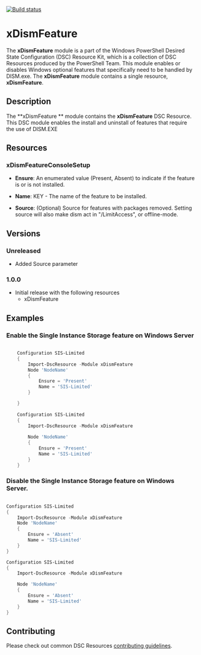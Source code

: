 [![Build status](https://ci.appveyor.com/api/projects/status/gjg8b430d230q51h/branch/master?svg=true)](https://ci.appveyor.com/project/PowerShell/xdismfeature/branch/master)

# xDismFeature

The **xDismFeature** module is a part of the Windows PowerShell Desired State Configuration (DSC) Resource Kit, which is a collection of DSC Resources produced by the PowerShell Team.
This module enables or disables Windows optional features that specifically need to be handled by DISM.exe.
The **xDismFeature** module contains a single resource, **xDismFeature**.

## Description

The **xDismFeature ** module contains the **xDismFeature** DSC Resource.
This DSC module enables the install and uninstall of features that require the use of DISM.EXE 

## Resources

### xDismFeatureConsoleSetup

*   **Ensure**: An enumerated value (Present, Absent) to indicate if the feature is or is not installed.

*   **Name**: KEY - The name of the feature to be installed.

*   **Source**: (Optional) Source for features with packages removed. Setting source will also make dism act in "/LimitAccess", or offline-mode.

## Versions

### Unreleased
*   Added Source parameter

### 1.0.0

*   Initial release with the following resources 
    *   xDismFeature 

## Examples

### Enable the Single Instance Storage feature on Windows Server


```powershell

    Configuration SIS-Limited
    {
        Import-DscResource -Module xDismFeature
        Node 'NodeName'
        {
            Ensure = 'Present'
            Name = 'SIS-Limited'
        }

    }
    
    Configuration SIS-Limited 
    { 
        Import-DscResource -Module xDismFeature 
     
        Node 'NodeName' 
        { 
            Ensure = 'Present' 
            Name = 'SIS-Limited' 
        } 
    }
```

### Disable the Single Instance Storage feature on Windows Server.

```powershell
    
Configuration SIS-Limited
{
    Import-DscResource -Module xDismFeature
    Node 'NodeName'
    {
        Ensure = 'Absent'
        Name = 'SIS-Limited'
    }
}

Configuration SIS-Limited 
{ 
    Import-DscResource -Module xDismFeature 

    Node 'NodeName' 
    { 
        Ensure = 'Absent' 
        Name = 'SIS-Limited' 
    } 
}

```

## Contributing
Please check out common DSC Resources [contributing guidelines](https://github.com/PowerShell/DscResource.Kit/blob/master/CONTRIBUTING.md).
